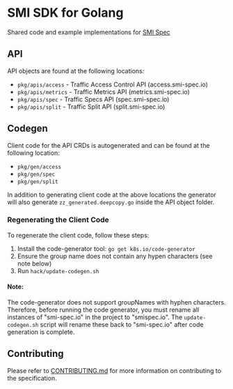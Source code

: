 # SMI SDK for Golang

Shared code and example implementations for [SMI Spec](https://github.com/deislabs/smi-spec)

## API 

API objects are found at the following locations:

* `pkg/apis/access` - Traffic Access Control API (access.smi-spec.io)
* `pkg/apis/metrics` - Traffic Metrics API (metrics.smi-spec.io)
* `pkg/apis/spec` - Traffic Specs API (spec.smi-spec.io)
* `pkg/apis/split` - Traffic Split API (split.smi-spec.io)

## Codegen

Client code for the API CRDs is autogenerated and can be found at the following
location:

* `pkg/gen/access`
* `pkg/gen/spec`
* `pkg/gen/split`

In addition to generating client code at the above locations the generator will
also generate `zz_generated.deepcopy.go` inside the API object folder.

### Regenerating the Client Code

To regenerate the client code, follow these steps:

1. Install the code-generator tool: `go get k8s.io/code-generator`
1. Ensure the group name does not contain any hypen characters (see note below)
1. Run `hack/update-codegen.sh`

#### Note: 
The code-generator does not support groupNames with hyphen characters.
Therefore, before running the code generator, you must rename all instances of
"smi-spec.io" in the project to "smispec.io".  The `update-codegen.sh` script
will rename these back to "smi-spec.io" after code generation is complete.

## Contributing

Please refer to [CONTRIBUTING.md](./CONTRIBUTING.md) for more information on contributing to the specification.
